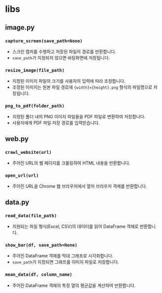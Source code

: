 # libs

## image.py

### `capture_screen(save_path=None)`
- 스크린 캡처를 수행하고 저장된 파일의 경로를 반환합니다.
- `save_path`가 지정되지 않으면 바탕화면에 저장됩니다.

### `resize_image(file_path)`
- 지정된 이미지 파일의 크기를 사용자의 입력에 따라 조정합니다.
- 조정된 이미지는 원본 파일 경로에 `{width}x{height}.png` 형식의 파일명으로 저장됩니다.

### `png_to_pdf(folder_path)`
- 지정된 폴더 내의 PNG 이미지 파일들을 PDF 파일로 변환하여 저장합니다.
- 사용자에게 PDF 파일 저장 경로를 입력받습니다.

## web.py

### `crawl_website(url)`
- 주어진 URL의 웹 페이지를 크롤링하여 HTML 내용을 반환합니다.

### `open_url(url)`
- 주어진 URL을 Chrome 웹 브라우저에서 열어 브라우저 객체를 반환합니다.

## data.py

### `read_data(file_path)`
- 지원되는 파일 형식(Excel, CSV)의 데이터를 읽어 DataFrame 객체로 반환합니다.

### `show_bar(df, save_path=None)`
- 주어진 DataFrame 객체를 막대 그래프로 시각화합니다.
- `save_path`가 지정되면 그래프를 이미지 파일로 저장합니다.

### `mean_data(df, column_name)`
- 주어진 DataFrame 객체의 특정 열의 평균값을 계산하여 반환합니다.
